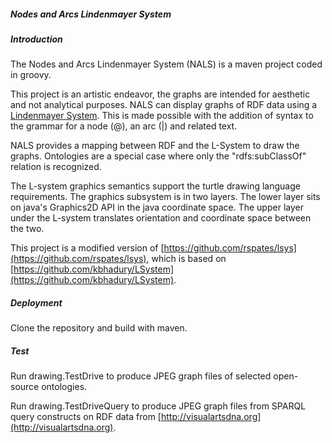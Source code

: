 
##### Nodes and Arcs Lindenmayer System

##### Introduction

The Nodes and Arcs Lindenmayer System (NALS) is a maven project coded in groovy.

This project is an artistic endeavor, the graphs are intended for aesthetic and not analytical purposes.  NALS can display graphs of RDF data using a [Lindenmayer System](https://en.wikipedia.org/wiki/L-system).  This is made possible with the addition of syntax to the grammar for a node (@), an arc (|) and related text.

NALS provides a mapping between RDF and the L-System to draw the graphs.  Ontologies are a special case where only the "rdfs:subClassOf" relation is recognized.

The L-system graphics semantics support the turtle drawing language requirements. The graphics subsystem is in two layers. The lower layer sits on java's Graphics2D API in the java coordinate space. The upper layer under the L-system translates orientation and coordinate space between the two.

This project is a modified version of [https://github.com/rspates/lsys](https://github.com/rspates/lsys), which is based on [https://github.com/kbhadury/LSystem](https://github.com/kbhadury/LSystem).  


##### Deployment

Clone the repository and build with maven.

##### Test

Run drawing.TestDrive to produce JPEG graph files of selected open-source ontologies.

Run drawing.TestDriveQuery to produce JPEG graph files from SPARQL query constructs on RDF data from [http://visualartsdna.org](http://visualartsdna.org).




